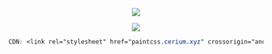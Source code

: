 
<p align="center"> <img class="rounded-2 " src="https://i.imgur.com/caJNU2a.png"> </p>

<p align="center"> <img class="rounded-2 " src="https://i.imgur.com/sMSutZ4.png"> </p>

```css
CDN: <link rel="stylesheet" href="paintcss.cerium.xyz" crossorigin="anonymous" />
```
